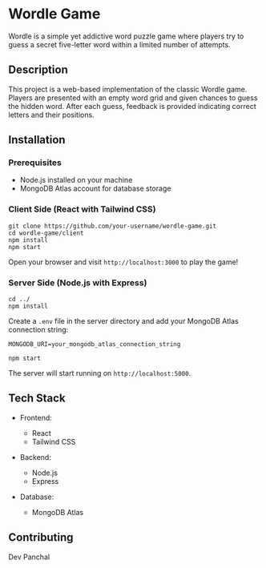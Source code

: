# Wordle Game

Wordle is a simple yet addictive word puzzle game where players try to guess a secret five-letter word within a limited number of attempts.

## Description

This project is a web-based implementation of the classic Wordle game. Players are presented with an empty word grid and given chances to guess the hidden word. After each guess, feedback is provided indicating correct letters and their positions.

## Installation

### Prerequisites

- Node.js installed on your machine
- MongoDB Atlas account for database storage

### Client Side (React with Tailwind CSS)

```
git clone https://github.com/your-username/wordle-game.git
cd wordle-game/client
npm install
npm start
```

Open your browser and visit `http://localhost:3000` to play the game!

### Server Side (Node.js with Express)

```
cd ../
npm install
```

Create a `.env` file in the server directory and add your MongoDB Atlas connection string:

```
MONGODB_URI=your_mongodb_atlas_connection_string
```

```
npm start
```

The server will start running on `http://localhost:5000`.

## Tech Stack

- Frontend:
  - React
  - Tailwind CSS

- Backend:
  - Node.js
  - Express

- Database:
  - MongoDB Atlas

## Contributing

Dev Panchal

